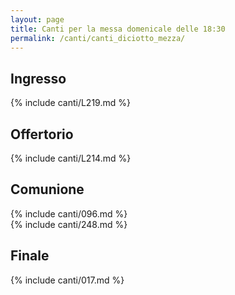 ```yaml
---
layout: page
title: Canti per la messa domenicale delle 18:30
permalink: /canti/canti_diciotto_mezza/
---
```


## Ingresso
{% include canti/L219.md %}

## Offertorio
{% include canti/L214.md %}

## Comunione   
{% include canti/096.md %}   
{% include canti/248.md %}  
## Finale
{% include canti/017.md %}
